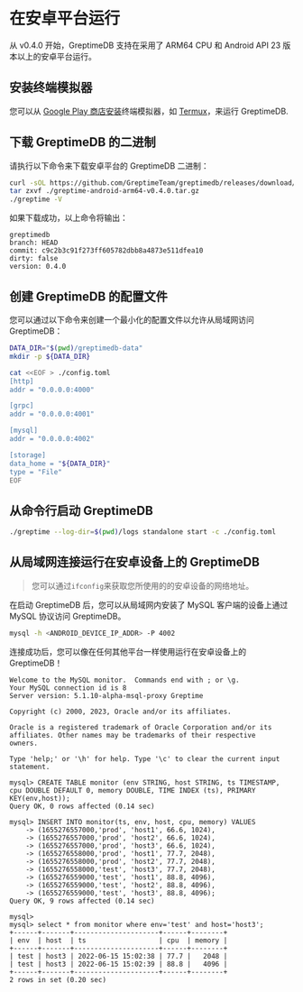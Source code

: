 # 在安卓平台运行

从 v0.4.0 开始，GreptimeDB 支持在采用了 ARM64 CPU 和 Android API 23 版本以上的安卓平台运行。

## 安装终端模拟器

您可以从 [Google Play 商店安装](https://play.google.com/store/apps/details?id=com.termux)终端模拟器，如 [Termux](https://termux.dev/)，来运行 GreptimeDB.



## 下载 GreptimeDB 的二进制

请执行以下命令来下载安卓平台的 GreptimeDB 二进制：
```bash
curl -sOL https://github.com/GreptimeTeam/greptimedb/releases/download/v0.4.0/greptime-android-arm64-v0.4.0.tar.gz
tar zxvf ./greptime-android-arm64-v0.4.0.tar.gz
./greptime -V
```

如果下载成功，以上命令将输出：

```
greptimedb
branch: HEAD
commit: c9c2b3c91f273ff605782dbb8a4873e511dfea10
dirty: false
version: 0.4.0
```

## 创建 GreptimeDB 的配置文件

您可以通过以下命令来创建一个最小化的配置文件以允许从局域网访问 GreptimeDB：

```bash
DATA_DIR="$(pwd)/greptimedb-data"
mkdir -p ${DATA_DIR}

cat <<EOF > ./config.toml
[http]
addr = "0.0.0.0:4000"

[grpc]
addr = "0.0.0.0:4001"

[mysql]
addr = "0.0.0.0:4002"

[storage]
data_home = "${DATA_DIR}"
type = "File"
EOF
```

## 从命令行启动 GreptimeDB

```bash
./greptime --log-dir=$(pwd)/logs standalone start -c ./config.toml
```

## 从局域网连接运行在安卓设备上的 GreptimeDB

> 您可以通过`ifconfig`来获取您所使用的的安卓设备的网络地址。

在启动 GreptimeDB 后，您可以从局域网内安装了 MySQL 客户端的设备上通过 MySQL 协议访问 GreptimeDB。

```bash
mysql -h <ANDROID_DEVICE_IP_ADDR> -P 4002
```

连接成功后，您可以像在任何其他平台一样使用运行在安卓设备上的 GreptimeDB！

```
Welcome to the MySQL monitor.  Commands end with ; or \g.
Your MySQL connection id is 8
Server version: 5.1.10-alpha-msql-proxy Greptime

Copyright (c) 2000, 2023, Oracle and/or its affiliates.

Oracle is a registered trademark of Oracle Corporation and/or its
affiliates. Other names may be trademarks of their respective
owners.

Type 'help;' or '\h' for help. Type '\c' to clear the current input statement.

mysql> CREATE TABLE monitor (env STRING, host STRING, ts TIMESTAMP, cpu DOUBLE DEFAULT 0, memory DOUBLE, TIME INDEX (ts), PRIMARY KEY(env,host));
Query OK, 0 rows affected (0.14 sec)

mysql> INSERT INTO monitor(ts, env, host, cpu, memory) VALUES
    -> (1655276557000,'prod', 'host1', 66.6, 1024),
    -> (1655276557000,'prod', 'host2', 66.6, 1024),
    -> (1655276557000,'prod', 'host3', 66.6, 1024),
    -> (1655276558000,'prod', 'host1', 77.7, 2048),
    -> (1655276558000,'prod', 'host2', 77.7, 2048),
    -> (1655276558000,'test', 'host3', 77.7, 2048),
    -> (1655276559000,'test', 'host1', 88.8, 4096),
    -> (1655276559000,'test', 'host2', 88.8, 4096),
    -> (1655276559000,'test', 'host3', 88.8, 4096);
Query OK, 9 rows affected (0.14 sec)

mysql>
mysql> select * from monitor where env='test' and host='host3';
+------+-------+---------------------+------+--------+
| env  | host  | ts                  | cpu  | memory |
+------+-------+---------------------+------+--------+
| test | host3 | 2022-06-15 15:02:38 | 77.7 |   2048 |
| test | host3 | 2022-06-15 15:02:39 | 88.8 |   4096 |
+------+-------+---------------------+------+--------+
2 rows in set (0.20 sec)
```